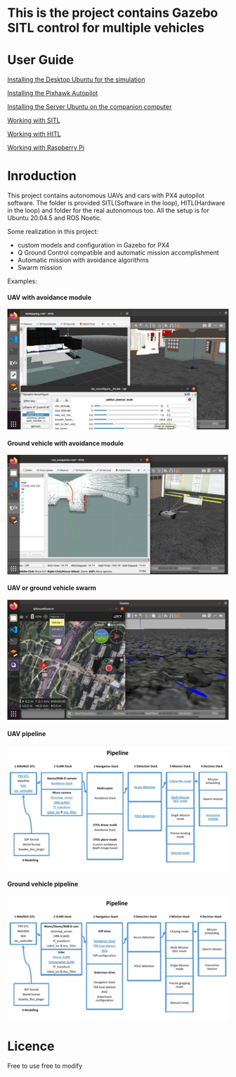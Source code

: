 # This is the project contains Gazebo SITL control for multiple vehicles

# User Guide

[Installing the Desktop Ubuntu for the simulation](docs/InstallDesktop.md)

[Installing the Pixhawk Autopilot](docs/InstallAutopilot.md)

[Installing the Server Ubuntu on the companion computer](docs/InstallRPI.md)

[Working with SITL](docs/ManualSITL.md)

[Working with HITL](docs/ManualHITL.md)

[Working with Raspberry Pi](docs/ManualRPI.md)

# Inroduction

This project contains autonomous UAVs and cars with PX4 autopilot software.
The folder is provided SITL(Software in the loop), HITL(Hardware in the loop) and folder for the real autonomous too. All the setup is for Ubuntu 20.04.5 and ROS Noetic.

Some realization in this project:

- custom models and configuration in Gazebo for PX4
- Q Ground Control compatible and automatic mission accomplishment
- Automatic mission with avoidance algorithms
- Swarm mission

Examples:

#### UAV with avoidance module

![alt text](./docs/uav.jpg)

#### Ground vehicle with avoidance module

![alt text](./docs/car.jpg)


#### UAV or ground vehicle swarm

![alt text](./docs/swarm.jpg)


#### UAV pipeline

![alt text](./docs/uav_pipeline.jpg)


#### Ground vehicle pipeline

![alt text](./docs/car_pipeline.jpg)


# Licence

Free to use free to modify

